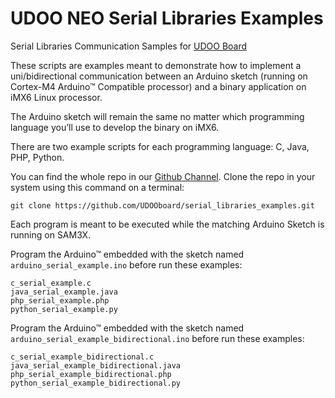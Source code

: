 UDOO NEO Serial Libraries Examples
==========

Serial Libraries Communication Samples for [UDOO Board](https://www.udoo.org)

These scripts are examples meant to demonstrate how to implement a uni/bidirectional communication between an Arduino sketch (running on Cortex-M4 Arduino&trade; Compatible processor) and a binary application on iMX6 Linux processor.

The Arduino sketch will remain the same no matter which programming language you’ll use to develop the binary on iMX6.

There are two example scripts for each programming language: C, Java, PHP, Python.

You can find the whole repo in our [Github Channel](https://github.com/UDOOboard/serial_libraries_examples).
Clone the repo in your system using this command on a terminal:

    git clone https://github.com/UDOOboard/serial_libraries_examples.git

Each program is meant to be executed while the matching Arduino Sketch is running on SAM3X.

Program the Arduino&trade; embedded with the sketch named `arduino_serial_example.ino` before run these examples:

    c_serial_example.c
    java_serial_example.java
    php_serial_example.php
    python_serial_example.py


Program the Arduino&trade; embedded with the sketch named `arduino_serial_example_bidirectional.ino` before run these examples:

    c_serial_example_bidirectional.c
    java_serial_example_bidirectional.java
    php_serial_example_bidirectional.php
    python_serial_example_bidirectional.py
